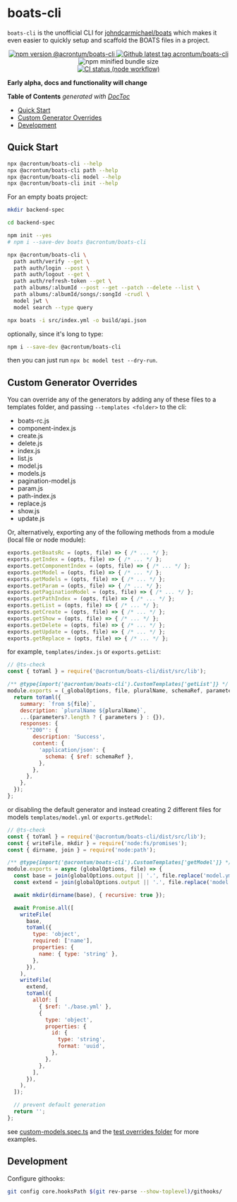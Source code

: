 # boats-cli

`boats-cli` is the unofficial CLI for [johndcarmichael/boats](https://github.com/johndcarmichael/boats) which makes it even easier to quickly setup and scaffold the BOATS files in a project.

<p align="center">
  <a href="https://www.npmjs.org/package/@acrontum/boats-cli" alt="npm version @acrontum/boats-cli">
    <img alt="npm version @acrontum/boats-cli" src="https://img.shields.io/npm/v/@acrontum/boats-cli">
  </a>

  <a href="https://github.com/acrontum/boats-cli" alt="Github latest tag acrontum/boats-cli">
    <img alt="Github latest tag acrontum/boats-cli" src="https://img.shields.io/github/v/tag/acrontum/boats-cli">
  </a>

  <img alt="npm minified bundle size" src="https://img.shields.io/bundlephobia/min/@acrontum/boats-cli">

  <br />

  <a href="https://github.com/acrontum/boats-cli/actions/workflows/build-node.yml" alt="CI status (node workflow)">
    <img alt="CI status (node workflow)" src="https://github.com/acrontum/boats-cli/actions/workflows/build-node.yml/badge.svg">
  </a>
</p>

**Early alpha, docs and functionality will change**

<!-- 
npx --yes doctoc --github readme.md
-->
<!-- START doctoc generated TOC please keep comment here to allow auto update -->
<!-- DON'T EDIT THIS SECTION, INSTEAD RE-RUN doctoc TO UPDATE -->
**Table of Contents**  *generated with [DocToc](https://github.com/thlorenz/doctoc)*

- [Quick Start](#quick-start)
- [Custom Generator Overrides](#custom-generator-overrides)
- [Development](#development)

<!-- END doctoc generated TOC please keep comment here to allow auto update -->

## Quick Start

```bash
npx @acrontum/boats-cli --help
npx @acrontum/boats-cli path --help
npx @acrontum/boats-cli model --help
npx @acrontum/boats-cli init --help
```

For an empty boats project:

```bash
mkdir backend-spec

cd backend-spec

npm init --yes
# npm i --save-dev boats @acrontum/boats-cli

npx @acrontum/boats-cli \
  path auth/verify --get \
  path auth/login --post \
  path auth/logout --get \
  path auth/refresh-token --get \
  path albums/:albumId --post --get --patch --delete --list \
  path albums/:albumId/songs/:songId -crudl \
  model jwt \
  model search --type query

npx boats -i src/index.yml -o build/api.json
```

optionally, since it's long to type:
```bash
npm i --save-dev @acrontum/boats-cli
```
then you can just run `npx bc model test --dry-run`.


## Custom Generator Overrides

You can override any of the generators by adding any of these files to a templates folder, and passing `--templates <folder>` to the cli:
- boats-rc.js
- component-index.js
- create.js
- delete.js
- index.js
- list.js
- model.js
- models.js
- pagination-model.js
- param.js
- path-index.js
- replace.js
- show.js
- update.js

Or, alternatively, exporting any of the following methods from a module (local file or node module):
```js
exports.getBoatsRc = (opts, file) => { /* ... */ };
exports.getIndex = (opts, file) => { /* ... */ };
exports.getComponentIndex = (opts, file) => { /* ... */ };
exports.getModel = (opts, file) => { /* ... */ };
exports.getModels = (opts, file) => { /* ... */ };
exports.getParam = (opts, file) => { /* ... */ };
exports.getPaginationModel = (opts, file) => { /* ... */ };
exports.getPathIndex = (opts, file) => { /* ... */ };
exports.getList = (opts, file) => { /* ... */ };
exports.getCreate = (opts, file) => { /* ... */ };
exports.getShow = (opts, file) => { /* ... */ };
exports.getDelete = (opts, file) => { /* ... */ };
exports.getUpdate = (opts, file) => { /* ... */ };
exports.getReplace = (opts, file) => { /* ... */ };
```

for example, `templates/index.js` or `exports.getList`:
```js
// @ts-check
const { toYaml } = require('@acrontum/boats-cli/dist/src/lib');

/** @type{import('@acrontum/boats-cli').CustomTemplates['getList']} */
module.exports = (_globalOptions, file, pluralName, schemaRef, parameters) => {
  return toYaml({
    summary: `from ${file}`,
    description: `pluralName ${pluralName}`,
    ...(parameters?.length ? { parameters } : {}),
    responses: {
      '"200"': {
        description: 'Success',
        content: {
          'application/json': {
            schema: { $ref: schemaRef },
          },
        },
      },
    },
  });
};

````

or disabling the default generator and instead creating 2 different files for models `templates/model.yml` or `exports.getModel`:
```js
// @ts-check
const { toYaml } = require('@acrontum/boats-cli/dist/src/lib');
const { writeFile, mkdir } = require('node:fs/promises');
const { dirname, join } = require('node:path');

/** @type{import('@acrontum/boats-cli').CustomTemplates['getModel']} */
module.exports = async (globalOptions, file) => {
  const base = join(globalOptions.output || '.', file.replace('model.yml', 'base.yml'));
  const extend = join(globalOptions.output || '.', file.replace('model.yml', 'extend.yml'));

  await mkdir(dirname(base), { recursive: true });

  await Promise.all([
    writeFile(
      base,
      toYaml({
        type: 'object',
        required: ['name'],
        properties: {
          name: { type: 'string' },
        },
      }),
    ),
    writeFile(
      extend,
      toYaml({
        allOf: [
          { $ref: './base.yml' },
          {
            type: 'object',
            properties: {
              id: {
                type: 'string',
                format: 'uuid',
              },
            },
          },
        ],
      }),
    ),
  ]);

  // prevent default generation
  return '';
};
```

see [custom-models.spec.ts](./test/custom-models.spec.ts) and the [test overrides folder]('./test/fixtures/overrides/') for more examples.


## Development

Configure githooks:
```bash
git config core.hooksPath $(git rev-parse --show-toplevel)/githooks/
```
